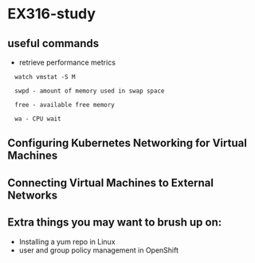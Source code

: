 # EX316-study

## useful commands

- retrieve performance metrics
```
  watch vmstat -S M

  swpd - amount of memory used in swap space

  free - available free memory

  wa - CPU wait  
```
## Configuring Kubernetes Networking for Virtual Machines

## Connecting Virtual Machines to External Networks


## Extra things you may want to brush up on:
- Installing a yum repo in Linux
- user and group policy management in OpenShift
